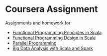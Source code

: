 # Coursera Assignment
Assignments and homework for
- [Functional Programming Principles in Scala](https://www.coursera.org/learn/progfun1)
- [Functional Programming Design in Scala](https://www.coursera.org/learn/progfun2)
- [Parallel Programming](https://www.coursera.org/learn/parprog1)
- [Big Data Analysis with Scala and Spark](https://www.coursera.org/learn/scala-spark-big-data)

